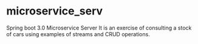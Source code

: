 # microservice_serv
Spring boot 3.0 Microservice Server
It is an exercise of consulting a stock of cars using examples of streams and CRUD operations.
